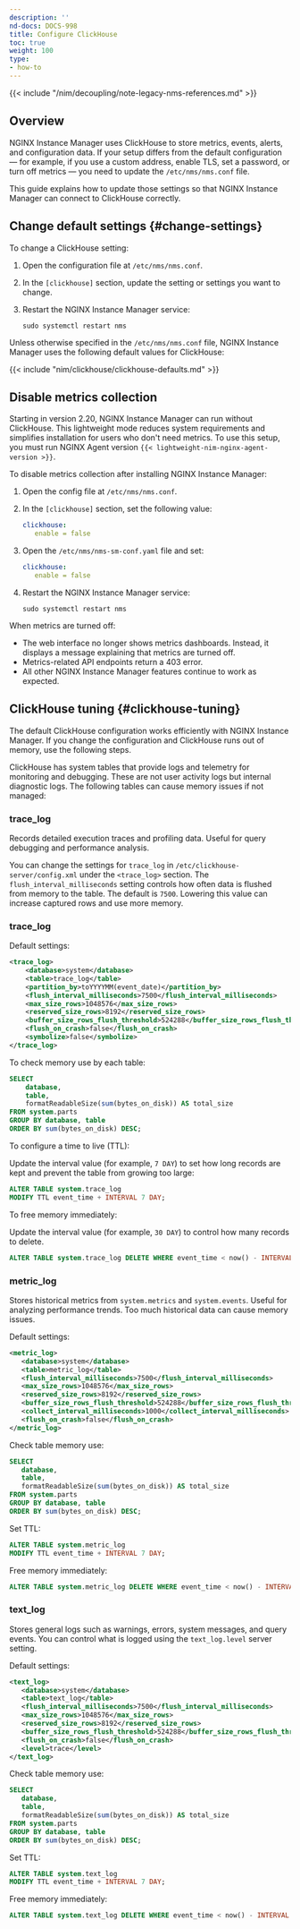```yaml
---
description: ''
nd-docs: DOCS-998
title: Configure ClickHouse
toc: true
weight: 100
type:
- how-to
---
```


{{< include "/nim/decoupling/note-legacy-nms-references.md" >}}

## Overview

NGINX Instance Manager uses ClickHouse to store metrics, events, alerts, and configuration data.
If your setup differs from the default configuration — for example, if you use a custom address, enable TLS, set a password, or turn off metrics — you need to update the `/etc/nms/nms.conf` file.

This guide explains how to update those settings so that NGINX Instance Manager can connect to ClickHouse correctly.

## Change default settings {#change-settings}

To change a ClickHouse setting:

1. Open the configuration file at `/etc/nms/nms.conf`.

2. In the `[clickhouse]` section, update the setting or settings you want to change.

3. Restart the NGINX Instance Manager service:

   ```shell
   sudo systemctl restart nms
   ```

Unless otherwise specified in the `/etc/nms/nms.conf` file, NGINX Instance Manager uses the following default values for ClickHouse:

{{< include "nim/clickhouse/clickhouse-defaults.md" >}}


## Disable metrics collection

Starting in version 2.20, NGINX Instance Manager can run without ClickHouse. This lightweight mode reduces system requirements and simplifies installation for users who don't need metrics. To use this setup, you must run NGINX Agent version `{{< lightweight-nim-nginx-agent-version >}}`.

To disable metrics collection after installing NGINX Instance Manager:

1. Open the config file at `/etc/nms/nms.conf`.

2. In the `[clickhouse]` section, set the following value:

   ```yaml
   clickhouse:
      enable = false
   ```

3. Open the `/etc/nms/nms-sm-conf.yaml` file and set:

   ```yaml
   clickhouse:
      enable = false
   ```

4. Restart the NGINX Instance Manager service:

   ```shell
   sudo systemctl restart nms
   ```

When metrics are turned off:

- The web interface no longer shows metrics dashboards. Instead, it displays a message explaining that metrics are turned off.
- Metrics-related API endpoints return a 403 error.
- All other NGINX Instance Manager features continue to work as expected.

## ClickHouse tuning {#clickhouse-tuning}

The default ClickHouse configuration works efficiently with NGINX Instance Manager. If you change the configuration and ClickHouse runs out of memory, use the following steps.

ClickHouse has system tables that provide logs and telemetry for monitoring and debugging. These are not user activity logs but internal diagnostic logs. The following tables can cause memory issues if not managed:

### trace_log

Records detailed execution traces and profiling data. Useful for query debugging and performance analysis.

You can change the settings for `trace_log` in `/etc/clickhouse-server/config.xml` under the `<trace_log>` section. The `flush_interval_milliseconds` setting controls how often data is flushed from memory to the table. The default is `7500`. Lowering this value can increase captured rows and use more memory.

### trace_log

Default settings:

```xml
<trace_log>
    <database>system</database>
    <table>trace_log</table>
    <partition_by>toYYYYMM(event_date)</partition_by>
    <flush_interval_milliseconds>7500</flush_interval_milliseconds>
    <max_size_rows>1048576</max_size_rows>
    <reserved_size_rows>8192</reserved_size_rows>
    <buffer_size_rows_flush_threshold>524288</buffer_size_rows_flush_threshold>
    <flush_on_crash>false</flush_on_crash>
    <symbolize>false</symbolize>
</trace_log>
```

To check memory use by each table:

```sql
SELECT
    database,
    table,
    formatReadableSize(sum(bytes_on_disk)) AS total_size
FROM system.parts
GROUP BY database, table
ORDER BY sum(bytes_on_disk) DESC;
```

To configure a time to live (TTL):

Update the interval value (for example, `7 DAY`) to set how long records are kept and prevent the table from growing too large:

```sql
ALTER TABLE system.trace_log
MODIFY TTL event_time + INTERVAL 7 DAY;
```

To free memory immediately:

Update the interval value (for example, `30 DAY`) to control how many records to delete.

```sql
ALTER TABLE system.trace_log DELETE WHERE event_time < now() - INTERVAL 30 DAY;
```

### metric_log

Stores historical metrics from `system.metrics` and `system.events`. Useful for analyzing performance trends. Too much historical data can cause memory issues.

Default settings:

```xml
<metric_log>
   <database>system</database>
   <table>metric_log</table>
   <flush_interval_milliseconds>7500</flush_interval_milliseconds>
   <max_size_rows>1048576</max_size_rows>
   <reserved_size_rows>8192</reserved_size_rows>
   <buffer_size_rows_flush_threshold>524288</buffer_size_rows_flush_threshold>
   <collect_interval_milliseconds>1000</collect_interval_milliseconds>
   <flush_on_crash>false</flush_on_crash>
</metric_log>
```

Check table memory use:

```sql
SELECT
   database,
   table,
   formatReadableSize(sum(bytes_on_disk)) AS total_size
FROM system.parts
GROUP BY database, table
ORDER BY sum(bytes_on_disk) DESC;
```

Set TTL:

```sql
ALTER TABLE system.metric_log
MODIFY TTL event_time + INTERVAL 7 DAY;
```

Free memory immediately:

```sql
ALTER TABLE system.metric_log DELETE WHERE event_time < now() - INTERVAL 30 DAY;
```

### text_log

Stores general logs such as warnings, errors, system messages, and query events. You can control what is logged using the `text_log.level` server setting.

Default settings:

```xml
<text_log>
   <database>system</database>
   <table>text_log</table>
   <flush_interval_milliseconds>7500</flush_interval_milliseconds>
   <max_size_rows>1048576</max_size_rows>
   <reserved_size_rows>8192</reserved_size_rows>
   <buffer_size_rows_flush_threshold>524288</buffer_size_rows_flush_threshold>
   <flush_on_crash>false</flush_on_crash>
   <level>trace</level>
</text_log>
```

Check table memory use:

```sql
SELECT
   database,
   table,
   formatReadableSize(sum(bytes_on_disk)) AS total_size
FROM system.parts
GROUP BY database, table
ORDER BY sum(bytes_on_disk) DESC;
```

Set TTL:

```sql
ALTER TABLE system.text_log
MODIFY TTL event_time + INTERVAL 7 DAY;
```

Free memory immediately:

```sql
ALTER TABLE system.text_log DELETE WHERE event_time < now() - INTERVAL 30 DAY;
```
